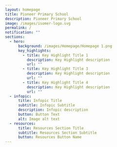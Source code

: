 ```yaml
---
layout: homepage
title: Pioneer Primary School
description: Pioneer Primary School
image: /images/isomer-logo.svg
permalink: /
notification: ""
sections:
  - hero:
      background: /images/Homepage/Homepage 1.png
      key_highlights:
        - title: Key Highlight Title 1
          description: Key Highlight description
          url: ""
        - title: Key Highlight Title 3
          description: Key Highlight description
          url: ""
        - title: Key Highlight Title 4
          description: Key Highlight description
          url: ""
  - infopic:
      title: Infopic Title
      subtitle: Infopic Subtitle
      description: Infopic description
      button: Button Text
      alt: Image alt text
  - resources:
      title: Resources Section Title
      subtitle: Resources Section Subtitle
      button: Resources Button Name
---
```

